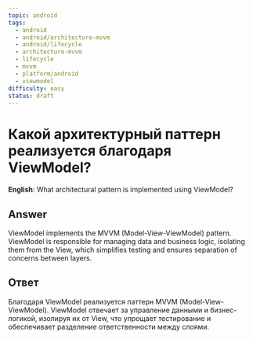 ```yaml
---
topic: android
tags:
  - android
  - android/architecture-mvvm
  - android/lifecycle
  - architecture-mvvm
  - lifecycle
  - mvvm
  - platform/android
  - viewmodel
difficulty: easy
status: draft
---
```


# Какой архитектурный паттерн реализуется благодаря ViewModel?

**English**: What architectural pattern is implemented using ViewModel?

## Answer

ViewModel implements the MVVM (Model-View-ViewModel) pattern. ViewModel is responsible for managing data and business logic, isolating them from the View, which simplifies testing and ensures separation of concerns between layers.

## Ответ

Благодаря ViewModel реализуется паттерн MVVM (Model-View-ViewModel). ViewModel отвечает за управление данными и бизнес-логикой, изолируя их от View, что упрощает тестирование и обеспечивает разделение ответственности между слоями.

